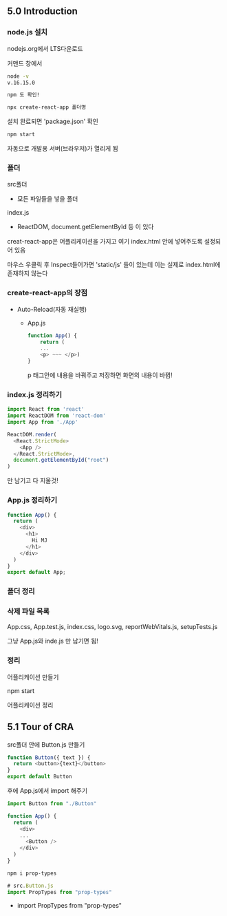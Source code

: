 ## 5.0 Introduction

### node.js 설치

nodejs.org에서 LTS다운로드

커맨드 창에서

```bash
node -v
v.16.15.0
```

```bash
npm 도 확인!
```

```bash
npx create-react-app 폴더명
```



설치 완료되면 'package.json' 확인

```bash
npm start
```

자동으로 개발용 서버(브라우저)가 열리게 됨



### 폴더

src폴더

- 모든 파일들을 넣을 폴더

index.js

- ReactDOM, document.getElementById 등 이 있다



creat-react-app은 어플리케이션을 가지고 여기 index.html 안에 넣어주도록 설정되어 있음



마우스 우클릭 후 Inspect들어가면 'static/js' 들이 있는데 이는 실제로 index.html에 존재하지 않는다



### create-react-app의 장점

- Auto-Reload(자동 재실행)

  - App.js

    ```js
    function App() {
        return (
        ...
        <p> ~~~ </p>)
    }
    ```

    p 태그안에 내용을 바꿔주고 저장하면 화면의 내용이 바뀜!



### index.js 정리하기

```js
import React from 'react'
import ReactDOM from 'react-dom'
import App from './App'

ReactDOM.render(
  <React.StrictMode>
    <App />
  </React.StrictMode>,
  document.getElementById("root")
)
```

만 남기고 다 지울것!



### App.js 정리하기

```js
function App() {
  return (
    <div>
      <h1>
        Hi MJ
      </h1>
    </div>
  )
}
export default App;
```



### 폴더 정리

### 삭제 파일 목록

App.css, App.test.js, index.css, logo.svg, reportWebVitals.js, setupTests.js

그냥 App.js와 inde.js 만 남기면 됨!



### 정리

어플리케이션 만들기

npm start

어플리케이션 정리





## 5.1 Tour of CRA

src폴더 안에 Button.js 만들기

```js
function Button({ text }) {
  return <button>{text}</button>
}
export default Button
```

후에 App.js에서 import 해주기

```js
import Button from "./Button"

function App() {
  return (
    <div>
    ...
      <Button />
    </div>
  )
}
```



```bash
npm i prop-types
```

```js
# src.Button.js
import PropTypes from "prop-types"
```

- import PropTypes from "prop-types"




